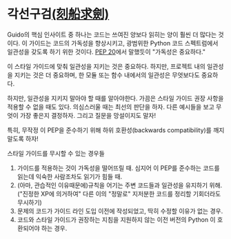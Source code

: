 # 각선구검[(刻船求劍)](https://wordrow.kr/%ED%95%9C%EC%9E%90/%E5%88%BB%E8%88%B9%E6%B1%82%E5%8A%8D-%EA%B0%81%EC%84%A0%EA%B5%AC%EA%B2%80/)

Guido의 핵심 인사이트 중 하나는 코드는 쓰여진 양보다 읽히는 양이 훨씬 더 많다는 것이다. 이 가이드는 코드의 가독성을 향상시키고,
광범위한 Python 코드 스펙트럼에서 일관성을 갖도록 하기 위한 것이다.
[PEP 20](https://www.python.org/dev/peps/pep-0020/)에서 말했듯이 "가독성은 중요하다."

이 스타일 가이드에 맞춰 일관성을 지키는 것은 중요하다.
하지만, 프로젝트 내의 일관성을 지키는 것은 더 중요하며,
한 모듈 또는 함수 내에서의 일관성은 무엇보다도 중요하다.

하지만, 일관성을 지키지 말아야 할 때를 알아야한다. 가끔은 스타일 가이드 권장 사항을 적용할 수 없을 때도 있다.
의심스러울 때는 최선의 판단을 하자. 다른 예시들을 보고 무엇이 가장 좋은지 결정하자.
그리고 질문을 망설이지도 말자!

특히, 무작정 이 PEP을 준수하기 위해 하위 호환성(backwards compatibility)를 깨지 말도록 하자!

스타일 가이드를 무시할 수 있는 경우들

1. 가이드를 적용하는 것이 가독성을 떨어뜨릴 때. 심지어 이 PEP를 준수하는 코드를 읽는데 익숙한 사람조차도 읽기가 힘들 때.
2. (아마, 관습적인 이유때문에)규칙을 어기는 주변 코드들과 일관성을 유지하기 위해.
   ("진정한 XP에 의거하여" 다른 이의 "정말로" 지저분한 코드를 정리할 기회더라도 무시하기)
3. 문제의 코드가 가이드 라인 도입 이전에 작성되었고, 딱히 수정할 이유가 없는 경우.
4. 코드와 스타일 가이드가 권장하는 지침을 지원하지 않는 이전 버전의 Python 이 호환되어야 하는 경우.
